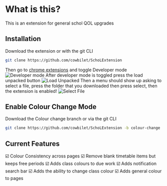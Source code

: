 # What is this?

This is an extension for general schol QOL upgrades

## Installation

Download the extension or with the git CLI 
```bash
git clone https://github.com/cowbilet/SchoLExtension
```
Then go to [chrome extensions](chrome://extensions/) and toggle Developer mode ![Developer mode](https://i.ibb.co/KrJGrQc/Developer-Mode-On.png)
After developer mode is toggled press the load unpacked button
![Load Unpacked](https://i.ibb.co/rmg1hrg/Load-Unpacked.png)
Then a menu should show up asking to select a file, press the folder that you downloaded then press select, then the extension is enabled!
![Select File](https://i.ibb.co/7JHs03k/Select-Schol-Folder.png)
## Enable Colour Change Mode
Download the Colour change branch or via the git CLI
```bash
git clone https://github.com/cowbilet/SchoLExtension -b colour-change
```
## Current Features
☑️ Colour Consistency across pages
☑️ Remove blank timetable items but keeps free periods
☑️ Adds class colours to due work
☑️ Adds notification search bar
☑️ Adds the ability to change class colour 
☑️ Adds general colour to pages